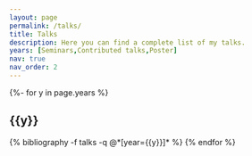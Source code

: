 ```yaml
---
layout: page
permalink: /talks/
title: Talks
description: Here you can find a complete list of my talks.
years: [Seminars,Contributed talks,Poster]
nav: true
nav_order: 2
---
```

<!-- _pages/talks.md -->
<div class="publications">

{%- for y in page.years %}
  <h2 class="year">{{y}}</h2>
  {% bibliography -f talks -q @*[year={{y}}]* %}
{% endfor %}

</div>
